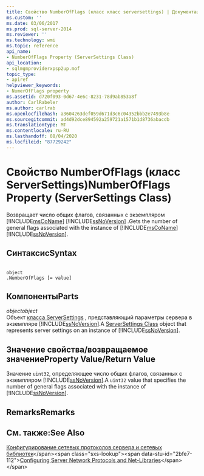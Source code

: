 ```yaml
---
title: Свойство NumberOfFlags (класс класс serversettings) | Документация Майкрософт
ms.custom: ''
ms.date: 03/06/2017
ms.prod: sql-server-2014
ms.reviewer: ''
ms.technology: wmi
ms.topic: reference
api_name:
- NumberOfFlags Property (ServerSettings Class)
api_location:
- sqlmgmproviderxpsp2up.mof
topic_type:
- apiref
helpviewer_keywords:
- NumerOfFlags property
ms.assetid: d720f093-0d67-4e6c-8231-78d9ab853a8f
author: CarlRabeler
ms.author: carlrab
ms.openlocfilehash: a3604263def059d671d3c6c04352bbb2e7493b8e
ms.sourcegitcommit: ad4d92dce894592a259721a1571b1d8736abacdb
ms.translationtype: MT
ms.contentlocale: ru-RU
ms.lasthandoff: 08/04/2020
ms.locfileid: "87729242"
---
```

# <a name="numberofflags-property-serversettings-class"></a><span data-ttu-id="2bfe7-102">Свойство NumberOfFlags (класс ServerSettings)</span><span class="sxs-lookup"><span data-stu-id="2bfe7-102">NumberOfFlags Property (ServerSettings Class)</span></span>
  <span data-ttu-id="2bfe7-103">Возвращает число общих флагов, связанных с экземпляром [!INCLUDE[msCoName](../../../includes/msconame-md.md)] [!INCLUDE[ssNoVersion](../../../includes/ssnoversion-md.md)] .</span><span class="sxs-lookup"><span data-stu-id="2bfe7-103">Gets the number of general flags associated with the instance of [!INCLUDE[msCoName](../../../includes/msconame-md.md)] [!INCLUDE[ssNoVersion](../../../includes/ssnoversion-md.md)].</span></span>  
  
## <a name="syntax"></a><span data-ttu-id="2bfe7-104">Синтаксис</span><span class="sxs-lookup"><span data-stu-id="2bfe7-104">Syntax</span></span>  
  
```  
  
object  
.NumberOfFlags [= value]  
```  
  
## <a name="parts"></a><span data-ttu-id="2bfe7-105">Компоненты</span><span class="sxs-lookup"><span data-stu-id="2bfe7-105">Parts</span></span>  
 <span data-ttu-id="2bfe7-106">*object*</span><span class="sxs-lookup"><span data-stu-id="2bfe7-106">*object*</span></span>  
 <span data-ttu-id="2bfe7-107">Объект [класса ServerSettings](serversettings-class.md) , представляющий параметры сервера в экземпляре [!INCLUDE[ssNoVersion](../../../includes/ssnoversion-md.md)].</span><span class="sxs-lookup"><span data-stu-id="2bfe7-107">A [ServerSettings Class](serversettings-class.md) object that represents server settings on an instance of [!INCLUDE[ssNoVersion](../../../includes/ssnoversion-md.md)].</span></span>  
  
## <a name="property-valuereturn-value"></a><span data-ttu-id="2bfe7-108">Значение свойства/возвращаемое значение</span><span class="sxs-lookup"><span data-stu-id="2bfe7-108">Property Value/Return Value</span></span>  
 <span data-ttu-id="2bfe7-109">Значение `uint32`, определяющее число общих флагов, связанных с экземпляром [!INCLUDE[ssNoVersion](../../../includes/ssnoversion-md.md)].</span><span class="sxs-lookup"><span data-stu-id="2bfe7-109">A `uint32` value that specifies the number of general flags associated with the instance of [!INCLUDE[ssNoVersion](../../../includes/ssnoversion-md.md)].</span></span>  
  
## <a name="remarks"></a><span data-ttu-id="2bfe7-110">Remarks</span><span class="sxs-lookup"><span data-stu-id="2bfe7-110">Remarks</span></span>  
  
## <a name="see-also"></a><span data-ttu-id="2bfe7-111">См. также:</span><span class="sxs-lookup"><span data-stu-id="2bfe7-111">See Also</span></span>  
 <span data-ttu-id="2bfe7-112">[Конфигурирование сетевых протоколов сервера и сетевых библиотек](https://msdn.microsoft.com/library/ms177485\(v=sql.100\).aspx)</span><span class="sxs-lookup"><span data-stu-id="2bfe7-112">[Configuring Server Network Protocols and Net-Libraries](https://msdn.microsoft.com/library/ms177485\(v=sql.100\).aspx)</span></span>  
  
  
